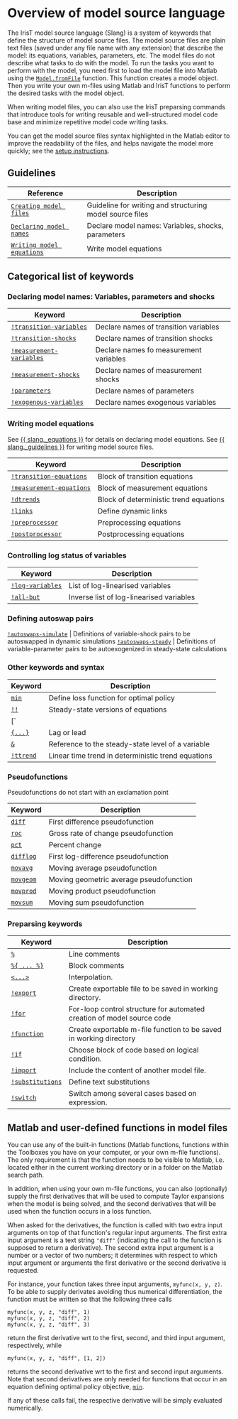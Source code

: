# Overview of model source language

The IrisT model source language (Slang) is a system of keywords that define the structure of
model source files. The model source files are plain text files (saved
under any file name with any extension) that describe the model: its
equations, variables, parameters, etc. The model files do not describe what
tasks to do with the model. To run the tasks you want to perform with the
model, you need first to load the model file into Matlab using the
[`Model.fromFile`](../@Model/fromFile.md) function. This function creates a
model object. Then you write your own m-files using Matlab and IrisT
functions to perform the desired tasks with the model object.

When writing model files, you can also use the IrisT preparsing commands
that introduce tools for writing reusable and well-structured model code
base and minimize repetitive model code writing tasks.

You can get the model source files syntax highlighted in the Matlab editor
to improve the readability of the files, and helps navigate the model more
quickly; see the [setup instructions](../../+iris/install.md).


## Guidelines

Reference | Description
---|---
[`Creating model files`](model-files.md)                              | Guideline for writing and structuring model source files
[`Declaring model names`](names.md)                                          | Declare model names: Variables, shocks, parameters
[`Writing model equations`](equations.md)                                  | Write model equations


## Categorical list of keywords

### Declaring model names: Variables, parameters and shocks

Keyword | Description 
---|---
[`!transition-variables`](!transition-variables.md)          | Declare names of transition variables
[`!transition-shocks`](!transition-shocks.md)                | Declare names of transition shocks
[`!measurement-variables`](!measurement-variables.md)        | Declare names fo measurement variables
[`!measurement-shocks`](!measurement-shocks.md)              | Declare names of measurement shocks
[`!parameters`](!parameters.md)                              | Declare names of parameters
[`!exogenous-variables`](!exogenous-variables.md)            | Declare names exogenous variables


### Writing model equations

See [{{ slang._equations }}](`equations.md`) for details on declaring model equations.
See [{{ slang._guidelines }}](`guidelines.md`) for writing model source files.

Keyword | Description 
---|---
[`!transition-equations`](!transition-equations.md)          | Block of transition equations
[`!measurement-equations`](!measurement-equations.md)        | Block of measurement equations
[`!dtrends`](!dtrends.md)                                    | Block of deterministic trend equations
[`!links`](!links.md)                                        | Define dynamic links
[`!preprocessor`](!preprocessor.md)                          | Preprocessing equations
[`!postprocessor`](!postprocessor.md)                        | Postprocessing equations


### Controlling log status of variables

Keyword | Description 
---|---
[`!log-variables`](!log-variables.md)                        | List of log-linearised variables
[`!all-but`](!all-but.md)                                    | Inverse list of log-linearised variables


### Defining autoswap pairs
[`!autoswaps-simulate`](!autoswaps-simulate.md)              | Definitions of variable-shock pairs to be autoswapped in dynamic simulations
[`!autoswaps-steady`](!autoswaps-steady.md)                  | Definitions of variable-parameter pairs to be autoexogenized in steady-state calculations


### Other keywords and syntax

Keyword | Description 
---|---
[`min`](min.md)                                              | Define loss function for optimal policy
[`!!`](steady-version.md)                                    | Steady-state versions of equations
[`||`](alias.md)                                             | Separate alias from the rest of name or equation description
[`{...}`](shift.md)                                          | Lag or lead
[`&`](steady-ref.md)                                         | Reference to the steady-state level of a variable
[`!ttrend`](!ttrend.md)                                      | Linear time trend in deterministic trend equations


### Pseudofunctions

Pseudofunctions do not start with an exclamation point

Keyword | Description 
---|---
[`diff`](diff.md)                                            | First difference pseudofunction
[`roc`](roc.md)                                              | Gross rate of change pseudofunction
[`pct`](pct.md)                                              | Percent change
[`difflog`](difflog.md)                                      | First log-difference pseudofunction
[`movavg`](movavg.md)                                        | Moving average pseudofunction
[`movgeom`](movgeom.md)                                      | Moving geometric average pseudofunction
[`movprod`](movprod.md)                                      | Moving product pseudofunction
[`movsum`](movsum.md)                                        | Moving sum pseudofunction

### Preparsing keywords

Keyword | Description 
---|---
[`%`](line-comment.md)                                       | Line comments
[`%{ ... %}`](block-comment.md)                                | Block comments
[`<...>`](interp.md)                                         | Interpolation.
[`!export`](!export.md)                                      | Create exportable file to be saved in working directory.
[`!for`](!for.md)                                            | For-loop control structure for automated creation of model source code
[`!function`](!function.md)                                  | Create exportable m-file function to be saved in working directory
[`!if`](!if.md)                                              | Choose block of code based on logical condition.
[`!import`](!import.md)                                      | Include the content of another model file.
[`!substitutions`](!substitutions.md)                        | Define text substitutions
[`!switch`](!switch.md)                                      | Switch among several cases based on expression.



## Matlab and user-defined functions in model files

You can use any of the built-in functions (Matlab functions, functions
within the Toolboxes you have on your computer, or your own m-file
functions). The only requirement is that the function needs to be visible
to Matlab, i.e. located either in the current working directory or in a
folder on the Matlab search path.

In addition, when using your own m-file functions, you can also
(optionally) supply the first derivatives that will be used to compute
Taylor expansions when the model is being solved, and the second
derivatives that will be used when the function occurs in a loss function.

When asked for the derivatives, the function is called with two extra
input arguments on top of that function's regular input arguments. The
first extra input argument is a text string `"diff"` (indicating the call
to the function is supposed to return a derivative). The second extra
input argument is a number or a vector of two numbers; it determines with
respect to which input argument or arguments the first derivative or the
second derivative is requested.

For instance, your function takes three input arguments, `myfunc(x, y, z)`.
To be able to supply derivates avoiding thus numerical differentiation,
the function must be written so that the following three calls

    myfunc(x, y, z, "diff", 1)
    myfunc(x, y, z, "diff", 2)
    myfunc(x, y, z, "diff", 3)

return the first derivative wrt to the first, second, and third input
argument, respectively, while

    myfunc(x, y, z, "diff", [1, 2])

returns the second derivative wrt to the first and second input
arguments. Note that second derivatives are only needed for functions
that occur in an equation defining optimal policy objective,
[`min`](min.md).

If any of these calls fail, the respective derivative will be simply
evaluated numerically.

